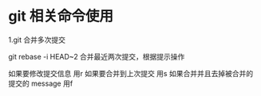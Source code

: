 # git 相关命令使用

1.git 合并多次提交

git rebase -i HEAD~2  合并最近两次提交，根据提示操作

如果要修改提交信息 用r
如果要合并到上次提交 用s
如果合并并且去掉被合并的提交的 message 用f
